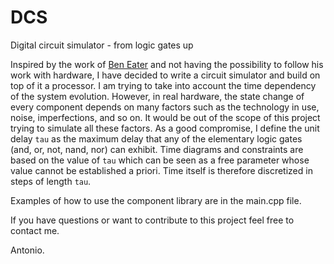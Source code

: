 # DCS
Digital circuit simulator - from logic gates up

Inspired by the work of [Ben Eater](https://www.youtube.com/watch?v=HyznrdDSSGM&list=PLowKtXNTBypGqImE405J2565dvjafglHU) and not having the possibility to follow his work with hardware, I have decided to write a circuit simulator and build on top of it a processor. I am trying to take into account the time dependency of the system evolution. However, in real hardware, the state change of every component depends on many factors such as the technology in use, noise, imperfections, and so on. It would be out of the scope of this project trying to simulate all these factors. As a good compromise, I define the unit delay `tau` as the maximum delay that any of the elementary logic gates (and, or, not, nand, nor) can exhibit. Time diagrams and constraints are based on the value of `tau` which can be seen as a free parameter whose value cannot be established a priori. Time itself is therefore discretized in steps of length `tau`.

Examples of how to use the component library are in the main.cpp file.

If you have questions or want to contribute to this project feel free to contact me.

Antonio.
